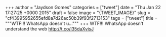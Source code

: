 
+++
author = "Jaydson Gomes"
categories = ["tweet"]
date = "Thu Jan 22 17:27:25 +0000 2015"
draft = false
image = "{TWEET_IMAGE}"
slug = "cf43995952655efd8a7d26ac50b39f93f2713153"
tags = ["tweet"]
title = """WTF!!! WhatsApp doesn't u..."""
+++
WTF!!! WhatsApp doesn't understand the web http://t.co/l35daXvisJ
